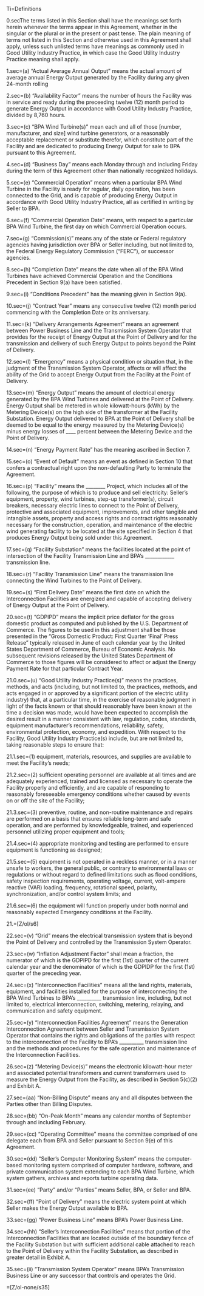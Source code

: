 Ti=Definitions

0.secThe terms listed in this Section shall have the meanings set forth herein whenever the terms appear in this Agreement, whether in the singular or the plural or in the present or past tense. The plain meaning of terms not listed in this Section and otherwise used in this Agreement shall apply, unless such unlisted terms have meanings as commonly used in Good Utility Industry Practice, in which case the Good Utility Industry Practice meaning shall apply.

1.sec=(a) “Actual Average Annual Output” means the actual amount of average annual Energy Output generated by the Facility during any given 24-month rolling

2.sec=(b) “Availability Factor” means the number of hours the Facility was in service and ready during the preceeding twelve (12) month period to generate Energy Output in accordance with Good Utility Industry Practice, divided by 8,760 hours.

3.sec=(c) “BPA Wind Turbine(s)” mean each and all of those [number, manufacturer, and size] wind turbine generators, or a reasonably acceptable replacement or substitute therefor, which constitute part of the Facility and are dedicated to producing Energy Output for sale to BPA pursuant to this Agreement.

4.sec=(d) “Business Day” means each Monday through and including Friday during the term of this Agreement other than nationally recognized holidays.

5.sec=(e) “Commercial Operation” means when a particular BPA Wind Turbine in the Facility is ready for regular, daily operation, has been connected to the Grid, and is capable of producing Energy Output in accordance with Good Utility Industry Practice, all as certified in writing by Seller to BPA.

6.sec=(f) “Commercial Operation Date” means, with respect to a particular BPA Wind Turbine, the first day on which Commercial Operation occurs.

7.sec=(g) “Commission(s)” means any of the state or Federal regulatory agencies having jurisdiction over BPA or Seller including, but not limited to, the Federal Energy Regulatory Commission (“FERC”), or successor agencies.

8.sec=(h) “Completion Date” means the date when all of the BPA Wind Turbines have achieved Commercial Operation and the Conditions Precedent in Section 9(a) have been satisfied.

9.sec=(i) “Conditions Precedent” has the meaning given in Section 9(a).

10.sec=(j) “Contract Year” means any consecutive twelve (12) month period commencing with the Completion Date or its anniversary.

11.sec=(k) “Delivery Arrangements Agreement” means an agreement between Power Business Line and the Transmission System Operator that provides for the receipt of Energy Output at the Point of Delivery and for the transmission and delivery of such Energy Output to points beyond the Point of Delivery.

12.sec=(l) “Emergency” means a physical condition or situation that, in the judgment of the Transmission System Operator, affects or will affect the ability of the Grid to accept Energy Output from the Facility at the Point of Delivery.

13.sec=(m) “Energy Output” means the amount of electrical energy generated by the BPA Wind Turbines and delivered at the Point of Delivery. Energy Output shall be metered in whole kilowatt-hours (kWh) by the Metering Device(s) on the high side of the transformer at the Facility Substation. Energy Output delivered to BPA at the Point of Delivery shall be deemed to be equal to the energy measured by the Metering Device(s) minus energy losses of ____ percent between the Metering Device and the Point of Delivery.

14.sec=(n) “Energy Payment Rate” has the meaning ascribed in Section 7.

15.sec=(o) “Event of Default” means an event as defined in Section 10 that confers a contractual right upon the non-defaulting Party to terminate the Agreement.

16.sec=(p) “Facility” means the ________ Project, which includes all of the following, the purpose of which is to produce and sell electricity: Seller’s equipment, property, wind turbines, step-up transformer(s), circuit breakers, necessary electric lines to connect to the Point of Delivery, protective and associated equipment, improvements, and other tangible and intangible assets, property and access rights and contract rights reasonably necessary for the construction, operation, and maintenance of the electric wind generating facility to be located at the site specified in Section 4 that produces Energy Output being sold under this Agreement.

17.sec=(q) “Facility Substation” means the facilities located at the point of intersection of the Facility Transmission Line and BPA’s ____________ transmission line.

18.sec=(r) “Facility Transmission Line” means the transmission line connecting the Wind Turbines to the Point of Delivery.

19.sec=(s) “First Delivery Date” means the first date on which the Interconnection Facilities are energized and capable of accepting delivery of Energy Output at the Point of Delivery.

20.sec=(t) “GDPIPD” means the implicit price deflator for the gross domestic product as computed and published by the U.S. Department of Commerce. The figures to be used in this adjustment shall be those presented in the “Gross Domestic Product: First Quarter ‘Final’ Press Release” typically released in June of each calendar year by the United States Department of Commerce, Bureau of Economic Analysis. No subsequent revisions released by the United States Department of Commerce to those figures will be considered to affect or adjust the Energy Payment Rate for that particular Contract Year.

21.0.sec=(u) “Good Utility Industry Practice(s)” means the practices, methods, and acts (including, but not limited to, the practices, methods, and acts engaged in or approved by a significant portion of the electric utility industry) that, at a particular time, in the exercise of reasonable judgment in light of the facts known or that should reasonably have been known at the time a decision was made, would have been expected to accomplish the desired result in a manner consistent with law, regulation, codes, standards, equipment manufacturer’s recommendations, reliability, safety, environmental protection, economy, and expedition. With respect to the Facility, Good Utility Industry Practice(s) include, but are not limited to, taking reasonable steps to ensure that:

21.1.sec=(1) equipment, materials, resources, and supplies are available to meet the Facility’s needs;

21.2.sec=(2) sufficient operating personnel are available at all times and are adequately experienced, trained and licensed as necessary to operate the Facility properly and efficiently, and are capable of responding to reasonably foreseeable emergency conditions whether caused by events on or off the site of the Facility;

21.3.sec=(3) preventive, routine, and non-routine maintenance and repairs are performed on a basis that ensures reliable long-term and safe operation, and are performed by knowledgeable, trained, and experienced personnel utilizing proper equipment and tools;

21.4.sec=(4) appropriate monitoring and testing are performed to ensure equipment is functioning as designed;

21.5.sec=(5) equipment is not operated in a reckless manner, or in a manner unsafe to workers, the general public, or contrary to environmental laws or regulations or without regard to defined limitations such as flood conditions, safety inspection requirements, operating voltage, current, volt-ampere reactive (VAR) loading, frequency, rotational speed, polarity, synchronization, and/or control system limits; and

21.6.sec=(6) the equipment will function properly under both normal and reasonably expected Emergency conditions at the Facility.

21.=[Z/ol/s6]

22.sec=(v) “Grid” means the electrical transmission system that is beyond the Point of Delivery and controlled by the Transmission System Operator.

23.sec=(w) “Inflation Adjustment Factor” shall mean a fraction, the numerator of which is the GDPIPD for the first (1st) quarter of the current calendar year and the denominator of which is the GDPIDP for the first (1st) quarter of the preceding year.

24.sec=(x) “Interconnection Facilities” means all the land rights, materials, equipment, and facilities installed for the purpose of interconnecting the BPA Wind Turbines to BPA’s __________ transmission line, including, but not limited to, electrical interconnection, switching, metering, relaying, and communication and safety equipment.

25.sec=(y) “Interconnection Facilities Agreement” means the Generation Interconnection Agreement between Seller and Transmission System Operator that contains the rights and obligations of the parties with respect to the interconnection of the Facility to BPA’s __________ transmission line and the methods and procedures for the safe operation and maintenance of the Interconnection Facilities.

26.sec=(z) “Metering Device(s)” means the electronic kilowatt-hour meter and associated potential transformers and current transformers used to measure the Energy Output from the Facility, as described in Section 5(c)(2) and Exhibit A.

27.sec=(aa) “Non-Billing Dispute” means any and all disputes between the Parties other than Billing Disputes.

28.sec=(bb) “On-Peak Month” means any calendar months of September through and including February.

29.sec=(cc) “Operating Committee” means the committee comprised of one delegate each from BPA and Seller pursuant to Section 9(e) of this Agreement.

30.sec=(dd) “Seller’s Computer Monitoring System” means the computer-based monitoring system comprised of computer hardware, software, and private communication system extending to each BPA Wind Turbine, which system gathers, archives and reports turbine operating data.

31.sec=(ee) “Party” and/or “Parties” means Seller, BPA, or Seller and BPA.

32.sec=(ff) “Point of Delivery” means the electric system point at which Seller makes the Energy Output available to BPA.

33.sec=(gg) “Power Business Line” means BPA’s Power Business Line.

34.sec=(hh) “Seller’s Interconnection Facilities” means that portion of the Interconnection Facilities that are located outside of the boundary fence of the Facility Substation but with sufficient additional cable attached to reach to the Point of Delivery within the Facility Substation, as described in greater detail in Exhibit A.

35.sec=(ii) “Transmission System Operator” means BPA’s Transmission Business Line or any successor that controls and operates the Grid.

=[Z/ol-none/s35]
